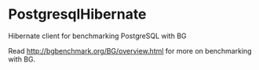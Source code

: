 PostgresqlHibernate
===================

Hibernate client for benchmarking PostgreSQL with BG

Read http://bgbenchmark.org/BG/overview.html for more on benchmarking with BG.
